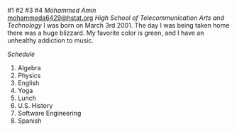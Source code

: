 #1
#2
#3
#4
*Mohammed Amin*   
mohammeda6429@hstat.org
_High School of Telecommunication Arts and Technology_
I was born on March 3rd 2001. The day I was being taken home there was a huge blizzard. My favorite color is green, and I have an unhealthy addiction to music.

*Schedule*

1. Algebra 
2. Physics 
3. English 
4. Yoga
5. Lunch
6. U.S. History
7. Software Engineering
8. Spanish

